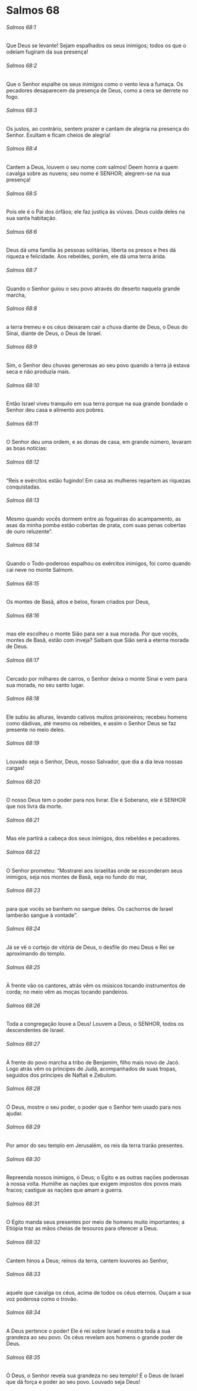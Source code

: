 # Salmos 68

###### Salmos 68:1

Que Deus se levante! Sejam espalhados os seus inimigos; todos os que o odeiam fugiram da sua presença!

###### Salmos 68:2

Que o Senhor espalhe os seus inimigos como o vento leva a fumaça. Os pecadores desaparecem da presença de Deus, como a cera se derrete no fogo.

###### Salmos 68:3

Os justos, ao contrário, sentem prazer e cantam de alegria na presença do Senhor. Exultam e ficam cheios de alegria!

###### Salmos 68:4

Cantem a Deus, louvem o seu nome com salmos! Deem honra a quem cavalga sobre as nuvens; seu nome é SENHOR; alegrem-se na sua presença!

###### Salmos 68:5

Pois ele é o Pai dos órfãos; ele faz justiça às viúvas. Deus cuida deles na sua santa habitação.

###### Salmos 68:6

Deus dá uma família às pessoas solitárias, liberta os presos e lhes dá riqueza e felicidade. Aos rebeldes, porém, ele dá uma terra árida.

###### Salmos 68:7

Quando o Senhor guiou o seu povo através do deserto naquela grande marcha,

###### Salmos 68:8

a terra tremeu e os céus deixaram cair a chuva diante de Deus, o Deus do Sinai, diante de Deus, o Deus de Israel.

###### Salmos 68:9

Sim, o Senhor deu chuvas generosas ao seu povo quando a terra já estava seca e não produzia mais.

###### Salmos 68:10

Então Israel viveu tranquilo em sua terra porque na sua grande bondade o Senhor deu casa e alimento aos pobres.

###### Salmos 68:11

O Senhor deu uma ordem, e as donas de casa, em grande número, levaram as boas notícias:

###### Salmos 68:12

“Reis e exércitos estão fugindo! Em casa as mulheres repartem as riquezas conquistadas.

###### Salmos 68:13

Mesmo quando vocês dormem entre as fogueiras do acampamento, as asas da minha pomba estão cobertas de prata, com suas penas cobertas de ouro reluzente”.

###### Salmos 68:14

Quando o Todo-poderoso espalhou os exércitos inimigos, foi como quando cai neve no monte Salmom.

###### Salmos 68:15

Os montes de Basã, altos e belos, foram criados por Deus,

###### Salmos 68:16

mas ele escolheu o monte Sião para ser a sua morada. Por que vocês, montes de Basã, estão com inveja? Saibam que Sião será a eterna morada de Deus.

###### Salmos 68:17

Cercado por milhares de carros, o Senhor deixa o monte Sinai e vem para sua morada, no seu santo lugar.

###### Salmos 68:18

Ele subiu às alturas, levando cativos muitos prisioneiros; recebeu homens como dádivas, até mesmo os rebeldes, e assim o Senhor Deus se faz presente no meio deles.

###### Salmos 68:19

Louvado seja o Senhor, Deus, nosso Salvador, que dia a dia leva nossas cargas!

###### Salmos 68:20

O nosso Deus tem o poder para nos livrar. Ele é Soberano, ele é SENHOR que nos livra da morte.

###### Salmos 68:21

Mas ele partirá a cabeça dos seus inimigos, dos rebeldes e pecadores.

###### Salmos 68:22

O Senhor prometeu: “Mostrarei aos israelitas onde se esconderam seus inimigos, seja nos montes de Basã, seja no fundo do mar,

###### Salmos 68:23

para que vocês se banhem no sangue deles. Os cachorros de Israel lamberão sangue à vontade”.

###### Salmos 68:24

Já se vê o cortejo de vitória de Deus, o desfile do meu Deus e Rei se aproximando do templo.

###### Salmos 68:25

À frente vão os cantores, atrás vêm os músicos tocando instrumentos de corda; no meio vêm as moças tocando pandeiros.

###### Salmos 68:26

Toda a congregação louve a Deus! Louvem a Deus, o SENHOR, todos os descendentes de Israel.

###### Salmos 68:27

À frente do povo marcha a tribo de Benjamim, filho mais novo de Jacó. Logo atrás vêm os príncipes de Judá, acompanhados de suas tropas, seguidos dos príncipes de Naftali e Zebulom.

###### Salmos 68:28

Ó Deus, mostre o seu poder, o poder que o Senhor tem usado para nos ajudar.

###### Salmos 68:29

Por amor do seu templo em Jerusalém, os reis da terra trarão presentes.

###### Salmos 68:30

Repreenda nossos inimigos, ó Deus; o Egito e as outras nações poderosas à nossa volta. Humilhe as nações que exigem impostos dos povos mais fracos; castigue as nações que amam a guerra.

###### Salmos 68:31

O Egito manda seus presentes por meio de homens muito importantes; a Etiópia traz as mãos cheias de tesouros para oferecer a Deus.

###### Salmos 68:32

Cantem hinos a Deus; reinos da terra, cantem louvores ao Senhor,

###### Salmos 68:33

aquele que cavalga os céus, acima de todos os céus eternos. Ouçam a sua voz poderosa como o trovão.

###### Salmos 68:34

A Deus pertence o poder! Ele é rei sobre Israel e mostra toda a sua grandeza ao seu povo. Os céus revelam aos homens o grande poder de Deus.

###### Salmos 68:35

Ó Deus, o Senhor revela sua grandeza no seu templo! É o Deus de Israel que dá força e poder ao seu povo. Louvado seja Deus!

